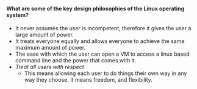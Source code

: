 #### What are some of the key design philosophies of the Linux operating system?
  * It never assumes the user is incompetent, therefore it gives the user a large amount of power.
  * It treats everyone equally and allows everyone to achieve the same maximum amount of power.
  * The ease with which the user can open a VM to access a linux based command line and the power that comes with it.
  * *Treat all users with respect*
    * This means allowing each user to do things their own way in any way they choose. It means freedom, and flexibility. 
